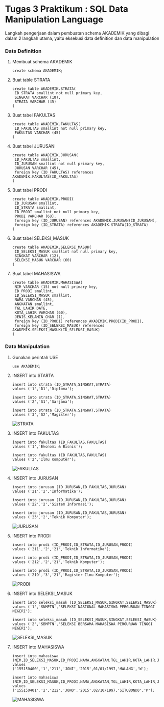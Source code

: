# Tugas 3 Praktikum : SQL Data Manipulation Language

Langkah pengerjaan dalam pembuatan schema AKADEMIK yang dibagi dalam 2 langkah utama, yaitu eksekusi data definition dan data manipulation

### Data Definition
1. Membuat schema AKADEMIK
   ```
   create schema AKADEMIK;
   ```
2. Buat table STRATA
   ```
   create table AKADEMIK.STRATA(
	ID_STRATA smallint not null primary key,
	SINGKAT VARCHAR (10),
	STRATA VARCHAR (45)
   )
   ```
3. Buat tabel FAKULTAS
   ```
   create table AKADEMIK.FAKULTAS(
	ID_FAKULTAS smallint not null primary key,
	FAKULTAS VARCHAR (45)
   )
   ```
4. Buat tabel JURUSAN
   ```
   create table AKADEMIK.JURUSAN(
	ID_FAKULTAS smallint,	
	ID_JURUSAN smallint not null primary key,
	JURUSAN VARCHAR (45),
	foreign key (ID_FAKULTAS) references AKADEMIK.FAKULTAS(ID_FAKULTAS)
   )
   ```
5. Buat tabel PRODI
   ```
   create table AKADEMIK.PRODI(
	ID_JURUSAN smallint,
	ID_STRATA smallint,
	ID_PRODI smallint not null primary key,
	PRODI VARCHAR (60),
	foreign key (ID_JURUSAN) references AKADEMIK.JURUSAN(ID_JURUSAN),
	foreign key (ID_STRATA) references AKADEMIK.STRATA(ID_STRATA)
   )
   ```
6. Buat tabel SELEKSI_MASUK
   ```
   create table AKADEMIK.SELEKSI_MASUK(
	ID_SELEKSI_MASUK smallint not null primary key,
	SINGKAT VARCHAR (12),
	SELEKSI_MASUK VARCHAR (60)
   )
   ```
7. Buat tabel MAHASISWA
   ```
   create table AKADEMIK.MAHASISWA(
	NIM VARCHAR (15) not null primary key,
	ID_PRODI smallint,
	ID_SELEKSI_MASUK smallint,
	NAMA VARCHAR (45),
	ANGKATAN smallint,
	TGL_LAHIR DATE,
	KOTA_LAHIR VARCHAR (60),
	JENIS_KELAMIN CHAR (1),
	foreign key (ID_PRODI) references AKADEMIK.PRODI(ID_PRODI),
	foreign key (ID_SELEKSI_MASUK) references AKADEMIK.SELEKSI_MASUK(ID_SELEKSI_MASUK)
   )
   ```

### Data Manipulation
1. Gunakan perintah USE
   ```
   use AKADEMIK;
   ```
2. INSERT into STARTA
   ```
   insert into strata (ID_STRATA,SINGKAT,STRATA)
   values ('1','D1','Diploma');

   insert into strata (ID_STRATA,SINGKAT,STRATA)
   values ('2','S1','Sarjana');

   insert into strata (ID_STRATA,SINGKAT,STRATA)
   values ('3','S2','Magister');
   ```

   ![STRATA](https://github.com/Oberon20/DBDSQL_Prak/assets/133186338/d41f2dce-e67c-4ec7-bde2-a9c54e2e81c4)

3. INSERT into FAKULTAS
   ```
   insert into fakultas (ID_FAKULTAS,FAKULTAS)
   values ('1','Ekonomi & Bisnis');

   insert into fakultas (ID_FAKULTAS,FAKULTAS)
   values ('2','Ilmu Komputer');
   ```

   ![FAKULTAS](https://github.com/Oberon20/DBDSQL_Prak/assets/133186338/e682015d-4b09-4e8d-8954-979ac43a1c02)

4. INSERT into JURUSAN
    ```
    insert into jurusan (ID_JURUSAN,ID_FAKULTAS,JURUSAN)
    values ('21','2','Informatika');

    insert into jurusan (ID_JURUSAN,ID_FAKULTAS,JURUSAN)
    values ('22','2','Sistem Informasi');

    insert into jurusan (ID_JURUSAN,ID_FAKULTAS,JURUSAN)
    values ('23','2','Teknik Komputer');
    ```

    ![JURUSAN](https://github.com/Oberon20/DBDSQL_Prak/assets/133186338/fda6c60a-3750-49cb-8dec-38615e5b5cd6)

5. INSERT into PRODI
    ```
    insert into prodi (ID_PRODI,ID_STRATA,ID_JURUSAN,PRODI)
    values ('211','2','21','Teknik Informatika');

    insert into prodi (ID_PRODI,ID_STRATA,ID_JURUSAN,PRODI)
    values ('212','2','21','Teknik Komputer');

    insert into prodi (ID_PRODI,ID_STRATA,ID_JURUSAN,PRODI)
    values ('219','3','21','Magister Ilmu Komputer');
    ```

    ![PRODI](https://github.com/Oberon20/DBDSQL_Prak/assets/133186338/20856cd1-ec99-4564-ae04-df00bab918f8)

6. INSERT into SELEKSI_MASUK
    ```
    insert into seleksi_masuk (ID_SELEKSI_MASUK,SINGKAT,SELEKSI_MASUK)
    values ('1','SNMPTN','SELEKSI NASIONAL MAHASISWA PERGURUAN TINGGI NEGERI');

    insert into seleksi_masuk (ID_SELEKSI_MASUK,SINGKAT,SELEKSI_MASUK)
    values ('2','SBMPTN','SELEKSI BERSAMA MAHASISWA PERGURUAN TINGGI NEGERI');

    ```

    ![SELEKSI_MASUK](https://github.com/Oberon20/DBDSQL_Prak/assets/133186338/c13349a4-cb6e-4974-a176-83a7aa7a978a)

7. INSERT into MAHASISWA
    ```
    insert into mahasiswa 
    (NIM,ID_SELEKSI_MASUK,ID_PRODI,NAMA,ANGKATAN,TGL_LAHIR,KOTA_LAHIR,JENIS_KELAMIN)
    values ('155150400','1','211','JONI','2015',01/01/1997,'MALANG','W');

    insert into mahasiswa 
    (NIM,ID_SELEKSI_MASUK,ID_PRODI,NAMA,ANGKATAN,TGL_LAHIR,KOTA_LAHIR,JENIS_KELAMIN)
    values ('155150401','2','212','JONO','2015',02/10/1997,'SITUBONDO','P');
    ```
    ![MAHASISWA](https://github.com/Oberon20/DBDSQL_Prak/assets/133186338/1c138469-f1c8-4580-bf6b-fc09ff928f49)


